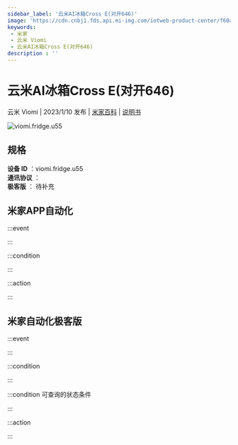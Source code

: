 ```yaml
---
sidebar_label: '云米AI冰箱Cross E(对开646)'
image: 'https://cdn.cnbj1.fds.api.mi-img.com/iotweb-product-center/f60ac7087b16beea3d6095aa271d5b4d_1670467521194.png?GalaxyAccessKeyId=AKVGLQWBOVIRQ3XLEW&Expires=9223372036854775807&Signature=PO28jBExFEgB1Zny4NluDB+U0Ds='
keywords: 
 - 米家
 - 云米 Viomi
 - 云米AI冰箱Cross E(对开646)
description : ''
---
```

# 云米AI冰箱Cross E(对开646)

云米 Viomi | 2023/1/10 发布 | [米家百科](https://home.mi.com/webapp/content/baike/product/index.html?model=viomi.fridge.u55) | [说明书](https://home.mi.com/views/introduction.html?model=viomi.fridge.u55&region=cn)

![viomi.fridge.u55](https://cdn.cnbj1.fds.api.mi-img.com/iotweb-product-center/f60ac7087b16beea3d6095aa271d5b4d_1670467521194.png?GalaxyAccessKeyId=AKVGLQWBOVIRQ3XLEW&Expires=9223372036854775807&Signature=PO28jBExFEgB1Zny4NluDB+U0Ds=)

## 规格  
> 
**设备 ID** ：viomi.fridge.u55  
**通讯协议** ：  
**极客版**  ： 待补充 


## 米家APP自动化  

:::event  

:::

:::condition  

:::

:::action   

:::

## 米家自动化极客版  

:::event  

:::

:::condition  

:::

:::condition 可查询的状态条件  

:::

:::action  

:::

        
